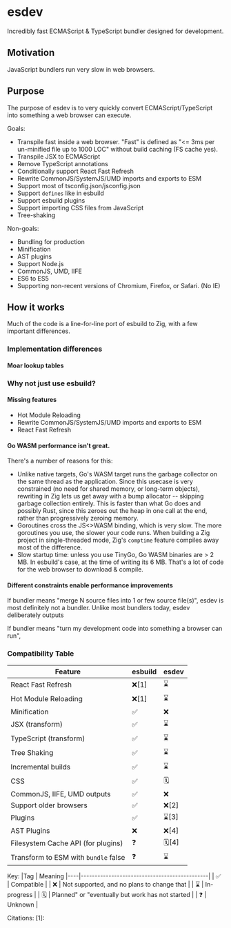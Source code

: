 # esdev

Incredibly fast ECMAScript & TypeScript bundler designed for development.

## Motivation

JavaScript bundlers run very slow in web browsers.

## Purpose

The purpose of esdev is to very quickly convert ECMAScript/TypeScript into something a web browser can execute.

Goals:

- Transpile fast inside a web browser. "Fast" is defined as "<= 3ms per un-minified file up to 1000 LOC" without build caching (FS cache yes).
- Transpile JSX to ECMAScript
- Remove TypeScript annotations
- Conditionally support React Fast Refresh
- Rewrite CommonJS/SystemJS/UMD imports and exports to ESM
- Support most of tsconfig.json/jsconfig.json
- Support `defines` like in esbuild
- Support esbuild plugins
- Support importing CSS files from JavaScript
- Tree-shaking

Non-goals:

- Bundling for production
- Minification
- AST plugins
- Support Node.js
- CommonJS, UMD, IIFE
- ES6 to ES5
- Supporting non-recent versions of Chromium, Firefox, or Safari. (No IE)

## How it works

Much of the code is a line-for-line port of esbuild to Zig, with a few important differences.

### Implementation differences

#### Moar lookup tables

### Why not just use esbuild?

#### Missing features

- Hot Module Reloading
- Rewrite CommonJS/SystemJS/UMD imports and exports to ESM
- React Fast Refresh

#### Go WASM performance isn't great.

There's a number of reasons for this:

- Unlike native targets, Go's WASM target runs the garbage collector on the same thread as the application. Since this usecase is very constrained (no need for shared memory, or long-term objects), rewriting in Zig lets us get away with a bump allocator -- skipping garbage collection entirely. This is faster than what Go does and possibly Rust, since this zeroes out the heap in one call at the end, rather than progressively zeroing memory.
- Goroutines cross the JS<>WASM binding, which is very slow. The more goroutines you use, the slower your code runs. When building a Zig project in single-threaded mode, Zig's `comptime` feature compiles away most of the difference.
- Slow startup time: unless you use TinyGo, Go WASM binaries are > 2 MB. In esbuild's case, at the time of writing its 6 MB. That's a lot of code for the web browser to download & compile.

#### Different constraints enable performance improvements

If bundler means "merge N source files into 1 or few source file(s)", esdev is most definitely not a bundler. Unlike most bundlers today, esdev deliberately outputs

If bundler means "turn my development code into something a browser can run",

### Compatibility Table

| Feature                              | esbuild | esdev |
| ------------------------------------ | ------- | ----- |
| React Fast Refresh                   | ❌[1]   | ⌛    |
| Hot Module Reloading                 | ❌[1]   | ⌛    |
| Minification                         | ✅      | ❌    |
| JSX (transform)                      | ✅      | ⌛    |
| TypeScript (transform)               | ✅      | ⌛    |
| Tree Shaking                         | ✅      | ⌛    |
| Incremental builds                   | ✅      | ⌛    |
| CSS                                  | ✅      | 🗓️    |
| CommonJS, IIFE, UMD outputs          | ✅      | ❌    |
| Support older browsers               | ✅      | ❌[2] |
| Plugins                              | ✅      | ⌛[3] |
| AST Plugins                          | ❌      | ❌[4] |
| Filesystem Cache API (for plugins)   | ❓      | 🗓️[4] |
| Transform to ESM with `bundle` false | ❓      | ⌛    |

Key:
|Tag | Meaning
|----|----------------------------------------------|
| ✅ | Compatible |
| ❌ | Not supported, and no plans to change that |
| ⌛ | In-progress |
| 🗓️ | Planned" or "eventually but work has not started |
| ❓ | Unknown |

Citations:
[1]:
